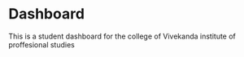 # Dashboard
This is a student dashboard for the college of Vivekanda institute of proffesional studies
